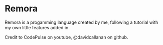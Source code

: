 # Remora

Remora is a progamming language created by me, following a tutorial with my own little features added in.

Credit to CodePulse on youtube, @davidcallanan on github. 
